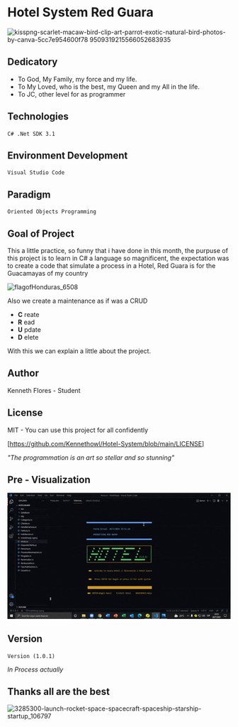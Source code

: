 # Hotel System Red Guara 

![kisspng-scarlet-macaw-bird-clip-art-parrot-exotic-natural-bird-photos-by-canva-5cc7e954600f78 9509319215566052683935](https://user-images.githubusercontent.com/71115590/127441820-b4afc3ce-d166-4887-a42b-fa6822d758a2.png)

Dedicatory
----------

* To God, My Family, my force and my life.
* To My Loved, who is the best, my Queen and my All in the life.
* To JC, other level for as programmer

## Technologies

```
C# .Net SDK 3.1
```

## Environment Development

```
Visual Studio Code
```

## Paradigm

```
Oriented Objects Programming
```

## Goal of Project
This a little practice, so funny that i have done in this month, the purpuse of this project is to learn in C#
a language so magnificent, the expectation was to create a code that simulate a process in a Hotel, Red Guara
is for the Guacamayas of my country 

![flagofHonduras_6508](https://user-images.githubusercontent.com/71115590/127437027-6bb74864-1f9c-49e8-a916-1fd565bbce74.png)


Also we create a maintenance as if was a CRUD

* **C** reate
* **R** ead
* **U** pdate
* **D** elete

With this we can explain a little about the project.

## Author

Kenneth Flores - Student

## License 

MIT - You can use this project for all confidently

[https://github.com/Kennethowl/Hotel-System/blob/main/LICENSE]

_"The programmation is an art so stellar and so stunning"_

## Pre - Visualization

![image](https://github.com/Kennethowl/Hotel-System/blob/main/Promocion.gif)

## Version

```
Version (1.0.1)
```
_In Process actually_

## Thanks all are the best

![3285300-launch-rocket-space-spacecraft-spaceship-starship-startup_106797](https://user-images.githubusercontent.com/71115590/127438253-1b044385-ef1c-4ad6-9b31-08876f81307e.png)
